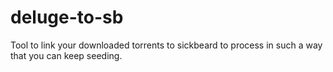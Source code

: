 deluge-to-sb
============

Tool to link your downloaded torrents to sickbeard to process in such a way that you can keep seeding.